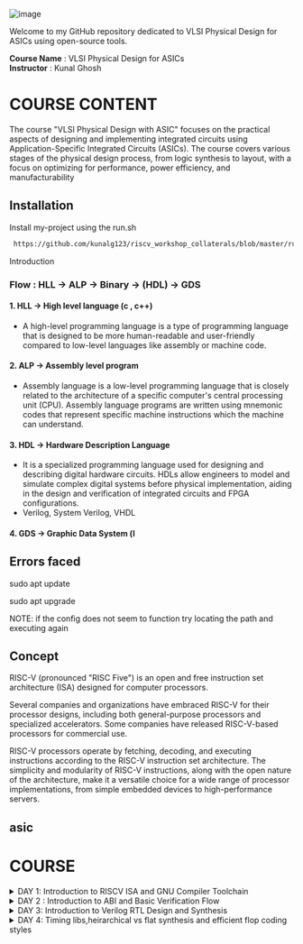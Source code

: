 ![image](https://github.com/VardhanSuroshi/pes_asic_class/assets/132068498/33403244-c9dd-4aef-a022-da52e2eef51c)

Welcome to my GitHub repository dedicated to VLSI Physical Design for ASICs using open-source tools.

**Course Name** : VLSI Physical Design for ASICs  
**Instructor** : Kunal Ghosh 


# COURSE CONTENT



The course "VLSI Physical Design with ASIC" focuses on the practical aspects of designing and implementing integrated circuits using Application-Specific Integrated Circuits (ASICs). The course covers various stages of the physical design process, from logic synthesis to layout, with a focus on optimizing for performance, power efficiency, and manufacturability


## Installation

Install my-project using the run.sh 


```bash
 https://github.com/kunalg123/riscv_workshop_collaterals/blob/master/run.sh#L13
```

 Introduction
### Flow : HLL -> ALP -> Binary -> (HDL) -> GDS
#### 1. HLL -> High level language (c , c++) 
- A high-level programming language is a type of programming language that is designed to be more human-readable and user-friendly compared to low-level languages like assembly or machine code.

#### 2. ALP -> Assembly level program
- Assembly language is a low-level programming language that is closely related to the architecture of a specific computer's central processing unit (CPU). Assembly language programs are written using mnemonic codes that represent specific machine instructions which the machine can understand.

#### 3. HDL -> Hardware Description Language
- It is a specialized programming language used for designing and describing digital hardware circuits. HDLs allow engineers to model and simulate complex digital systems before physical implementation, aiding in the design and verification of integrated circuits and FPGA configurations.
- Verilog, System Verilog, VHDL

#### 4. GDS -> Graphic Data System (l

## Errors faced
sudo apt update

sudo apt upgrade

NOTE: if the config does not seem to function try locating the path and executing again

## Concept  
RISC-V (pronounced "RISC Five") is an open and free instruction set architecture (ISA) designed for computer processors.

Several companies and organizations have embraced RISC-V for their processor designs, including both general-purpose processors and specialized accelerators. Some companies have released RISC-V-based processors for commercial use.

RISC-V processors operate by fetching, decoding, and executing instructions according to the RISC-V instruction set architecture. The simplicity and modularity of RISC-V instructions, along with the open nature of the architecture, make it a versatile choice for a wide range of processor implementations, from simple embedded devices to high-performance servers.

## asic

# COURSE 
<details>
<summary>DAY 1: Introduction to RISCV ISA and GNU Compiler Toolchain</summary>
<br>

## Introduction to Risc-v Basic Keywords
- **Instruction Set Architecture(ISA)**
  - An Instruction Set Architecture (ISA) refers to the set of instructions that a computer's central processing unit (CPU) can understand and execute. It defines the interface between software and hardware, specifying the operations that a CPU can perform, the data types it can manipulate, and the memory addressing modes it supports.

- **Risc-V ISA**
  - Risc-V ISA is an open-source ISA that has simpler and fixed length instructions that allows us to create custom processors for specific needs without being tied to proprietary architectures
 
- **Tools Used for the flow**
  - As we are aware of the flow, we will be using Risc-v ISA ALP and the RTL used will be picorv32a (We will be using rv64i during initial stages)

# Goal : Any High level Program that is written should be able to get executed in our CHIP

### List of well-known extensions present in Risc-V ISA

``` rv32i``` ``` rv64i``` ```rv32imc``` ```rv64imc``` ```rv32imafdc``` ```rv64imafdc``` ```rv32imcb``` ```rv64imcb``` ```rv32imc_sv32``` ```rv64gcv```

### Extensions and their Applications

- **I (Integer)** :The I set includes the base integer instruction set for RISC-V. It provides fundamental integer arithmetic and logical operations, data movement, and control flow instructions.
  - ADD, SUB, AND, OR, XOR, ADDI, SLTI, JAL, BEQ, LW

- **M (Multiply and Divide)** : The M set adds integer multiplication and division instructions to the base integer set. These instructions are particularly useful for arithmetic-heavy computations.
  - MUL, MULH, DIV, REM
  
- **A (Atomic)** : The A set introduces atomic memory access instructions. These instructions enable multiple operations on memory locations to be performed atomically, ensuring that other processors or threads cannot observe intermediate states.
  - LR (Load-Reserved), SC (Store-Conditional), AMO (Atomic Memory Operation)
  
- **F (Single-Precision Floating-Point)**: The F set adds single-precision floating-point instructions. These instructions enable arithmetic operations on 32-bit floating-point numbers.
  - FADD.S, FSUB.S, FMUL.S, FDIV.S, FCVT.W.S, FCVT.S.W

- **D (Double-Precision Floating-Point)** : The D set includes double-precision floating-point instructions. These instructions allow arithmetic operations on 64-bit floating-point numbers.
  - FADD.D, FSUB.D, FMUL.D, FDIV.D, FCVT.W.D, FCVT.D.W

- **C (Compressed)** : The C set introduces a compressed instruction format that reduces the size of code. Compressed instructions maintain the same functionality as their non-compressed counterparts but use shorter encodings.
  - C.ADDI4SPN, C.LWSP, C.ADDI, C.SW, C.JALR, C.BEQZ

- **G (Atomic and Lock-Free Operations)** : The G set, also known as the "GAS Set," is an alternative to the A set. It focuses on providing atomic and lock-free instructions to simplify hardware implementation.
  - LRV (Load-Reserved Variant), SCV (Store-Conditional Variant), AMO (Atomic Memory Operation Variants)

- **V (Vector)** :The V set adds vector instructions to the ISA, enabling Single Instruction, Multiple Data (SIMD) operations. These instructions allow efficient parallel processing of data elements in vectors.
  - VADD, VMUL, VFMADD, VLW, VSW

- **S (Supervisor)** : The S set, often used in privileged modes, includes instructions for managing and interacting with the supervisor-level operations of the system, such as handling exceptions and interrupts.
  - ECALL, EBREAK, SRET, MRET, WFI

- **B (Bit Manipulation)** : The B set introduces instructions for bit manipulation operations, allowing efficient manipulation of individual bits in registers and memory.
  - ANDI, ORI, XORI, SLLI, SRLI, SRAI

## 1. Create a simple C program That calculates sum from 1 to N -> sum_1_to_N.c

_____Compile it using C compiler_____
```
gcc sum_1_to_N.c -o 1_to_N.o![lab_sum_num_from_1_to_100](https://github.com/rohithgopakumar/pes_asic_class/assets/131611312/8e800ff1-24dd-4930-95e9-53f92bd31abd)

./1_to_N.o
```

-o allows you to name your output file

![lab_sum_num_from_1_to_100](https://github.com/rohithgopakumar/pes_asic_class/assets/131611312/072365ec-265a-400e-bc65-f32be04a9f37)




_____compile using riscv compiler and view the output_____
```
riscv64-unknown-elf-gcc -O1 -mabi=lp64 -march=rv64i -o 1_to_N.o sum_1_to_N.c
spike pk 1_to_N.o
```
![sum_1_to_n_lab](https://github.com/rohithgopakumar/pes_asic_class/assets/131611312/6dfaa541-fba5-4a51-9978-1c9932e99007)


- ```-O<number>``` : level of optimisation required
- ```-mabi``` : specifies the ABI (Application Binary Interface) to be used during code generation according to the requirements
- ```-march``` : specifies target architecture

_______We can check the different options available for all these fields using the commands_______ 
go to the directory where riscv64-unkonwn-elf is present
- -O1 : ``` riscv64-unkonwn-elf --help=optimizer```
- -mabi : ```riscv64-unknown-elf-gcc --target-help```
- -march : ```riscv64-unknown-elf-gcc --target-help```

_____To view the disassembled ALP code_____
```
riscv64-unknown-elf-objdump -d 1_to_N.o
```






## Integer number Representation (n-bit)

- Range of Unsigned numbers : [0, (2^n)-1 ]
- ![unsigned_lab](https://github.com/rohithgopakumar/pes_asic_class/assets/131611312/2aa9e4b2-c160-47f3-8667-a0cc5092d685)
* Range of signed numbes : Positive : [0 , 2^(n-1)-1]
                         Negative : [-1 to 2^(n-1)]
  ![signed](https://github.com/rohithgopakumar/pes_asic_class/assets/131611312/d2940e07-5d9a-4aa6-a9d6-1d1ce63b59b9)
  



</details>
<details>
<summary>DAY 2 : Introduction to ABI and Basic Verification Flow </summary>
<br>

## BASICS :

Instructions that act on signed or unsigned integers are called Base Integer Instructions
There are 47 Base Integer Instructions present in RISC-V ISA

### Types of Instruction based on encoding format

1. **R-Type (Register-Type):**
   - These instructions operate on registers and have a fixed format for their operands.
   - Examples: ADD, SUB, AND, OR, XOR, SLL, SRL, SRA, SLT, SLTU

2. **I-Type (Immediate-Type):**
   - These instructions have an immediate operand and one register operand.
   - Examples: ADDI, SLTI, SLTIU, XORI, ORI, ANDI, SLLI, SRLI, SRAI, LB, LH, LW, LBU, LHU, JALR

3. **S-Type (Store-Type):**
   - These instructions are used for storing values from registers to memory.
   - Examples: SB, SH, SW

4. **B-Type (Branch-Type):**
   - These instructions perform conditional branching based on comparisons.
   - Examples: BEQ, BNE, BLT, BGE, BLTU, BGEU

5. **U-Type (Upper Immediate-Type):**
   - These instructions have a larger immediate field for encoding larger constants.
   - Examples: LUI, AUIPC

6. **J-Type (Jump-Type):**
   - These instructions are used for unconditional jumps and function calls.
   - Examples: JAL



1. **Opcode [7] :** The opcode is a field within a machine language instruction that indicates the operation to be performed by the instruction. It defines the type of operation, such as arithmetic, logic, memory access, or control flow. Opcodes are used by the CPU to determine how to execute the instruction.

2. **rd (Destination Register) [5]:** The "rd" field represents the destination register in an assembly language instruction. It indicates the register where the result of the operation will be stored. After executing the instruction, the computed value will be placed in this register.

3. **rs1 (Source Register 1) [5]:** The "rs1" field represents the first source register in an assembly language instruction. It indicates the register that holds the value used in the operation. For instructions that involve two operands, "rs1" typically corresponds to the first operand.

4. **rs2 (Source Register 2) [5]:** The "rs2" field represents the second source register in an assembly language instruction. It indicates the register that holds the value used in the operation. For instructions that involve three operands, "rs2" typically corresponds to the second operand.

5. **func7 and func3 (Function Fields)[7] [3]:** These fields further refine the operation specified by the opcode. The "func7" field is used to distinguish different variations of instructions within the same opcode category. The "func3" field is used to specify a more specific operation within the opcode category. Together, these fields allow for a finer level of instruction differentiation.

6. **imm (Immediate Value):** The "imm" field represents an immediate value that is part of the instruction. Immediate values are constants that are embedded within the instruction itself. They can be used for various purposes, such as specifying offsets, constants, or small data values directly within the instruction.


#### ABI : Application Binary Interface

The instructions generated by compiler using a target ISA can be accessed by OS and User directly
- The parts of ISA accessible to User : User ISA
- The parts of ISA accessible to OS : system ISA
The access is done using Sysytem calls with the help of ABI

==> If we want to access hardware resources of processor, it has to be done via registers using ABI(names)

### ABI Names : 
- ABI names for registers serve as a standardized way to designate the purpose and usage of specific registers within a software ecosystem. These names play a critical role in maintaining compatibility, optimizing code generation, and facilitating communication between different software components.


![1to9_custom](https://github.com/rohithgopakumar/pes_asic_class/assets/131611312/dc5f88bc-5cba-4a68-97f6-5f908edf614c)


![lab2](https://github.com/rohithgopakumar/pes_asic_class/assets/131611312/fef9dc71-cea0-49a3-9e5c-2407c1eb73fc)

# Labwork using ABI Function Calls
## Algorithm for C Program using ASM
- Incorporating assembly language code into a C program can be done using inline assembly or by linking separate assem    ers from memory

To store 64 bits of data from mem to reg, we use 8*8bit stores ie., m[0],m[1]......m[7].

    RISC-V uses Little Endian format to store the data ie., Least significant Byte is stored in m[0]

DAY 1: Ibly files with your C code.
- When you call an assembly function from your C code, the C calling convention is followed, including pushing arguments onto the stack or passing them in registers as required.
- The program executes the assembly function, following the assembly instructions you've provided.

![image](https://github.com/RohithNagesh/pes_asic_class/assets/103078929/1d76b7ef-cac9-4331-9190-31af36525e0c)

## Review ASM Function Calls
- You write your C code in one file and your assembly code in a separate file.
- In the assembly file, you declare assembly functions with appropriate signatures that match the calling conventions of your platform.


#### Data can be stored in register by 2 methods
1. Directly store in registers
2. Store into registers from memory


To store 64 bits of data from mem to reg, we use 8*8bit stores ie., m[0],m[1]......m[7]. 

- ___RISC-V uses Little Endian format to store the data ie., Least significant Byte is stored in m[0]___










## RTL design using Verilog with SKY130 Technology 

# COURSE 

</details>
<details>
<summary>DAY 3: Introduction to Verilog RTL Design and Synthesis </summary>
<br>





 
Welcome to the Verilog RTL Design and Synthesis guide! On this day, we'll cover the basics of Verilog and get you started on your journey in digital design.

## Table of Contents

- [What is Verilog?](#what-is-verilog)
- [Key Concepts](#key-concepts)

## What is Verilog?

Verilog is a hardware description language used for designing digital systems at various levels of abstraction. It allows engineers to describe the behavior and structure of digital circuits, making it an essential tool in the field of digital design.

## Key Concepts

- **Modules:** In Verilog, designs are organized into modules, which represent functional blocks of a circuit.

- **Signals:** Signals are used to model inputs, outputs, and internal connections in a module.

- **Registers:** Verilog designs often involve flip-flops and registers, which store and manipulate data.

- **Combination and Sequential Logic:** Verilog supports both combinational logic (where outputs depend only on current inputs) and sequential logic (where outputs depend on current inputs and previous state).



<details>
<summary><strong>part 2: Design Flow and Simulation</strong></summary>

Welcome to the Verilog RTL Design and Synthesis guide! Today, we'll delve into the design flow and simulation processes involved in creating robust digital designs using Verilog.

## Table of Contents

- [Design Flow](#design-flow)
- [Writing RTL Code](#writing-rtl-code)
- [Simulation](#simulation)

## Design Flow

1. **RTL Design:** Write the RTL code that describes the desired functionality of your circuit.

2. **Functional Simulation:** Simulate your RTL code using tools like ModelSim or VCS to verify correct behavior.

3. **Synthesis:** Convert RTL code into gate-level representation using synthesis tools like Synopsys Design Compiler.

4. **Gate-Level Simulation:** Simulate the gate-level netlist to ensure functional equivalence with RTL simulation.

5. **Optimization:** Optimize the gate-level design for area, power, and timing using tools like PrimeTime.

## Writing RTL Code

- Use an HDL like Verilog to describe the desired behavior of your circuit.
- Create reusable modules for different parts of your design.
- Utilize combinational and sequential constructs to achieve specific logic functionality.

## Simulation

- **Functional Simulation:** Verify that your RTL code behaves as expected using testbenches and simulators.
- **Waveform Viewing:** Analyze signal behavior using waveform viewers during simulation.

</details>

<!-- Include Day 3, Day 4, and so on... -->

<details>
<summary><strong>Resources</strong></summary>

Here are some resources to further your understanding of Verilog RTL design and synthesis:

- Books: "Digital Design and Computer Architecture" by David Harris and Sarah Harris
- Online Tutorials: Verilog tutorials on websites like [ASIC World](http://www.asic-world.com/), [Verilog Tutorial](https://www.verilog-tutorial.info/), and [EDA Playground](https://www.edaplayground.com/)

</details>


</details>
<details>
<summary>DAY 4: Timing libs,heirarchical vs flat synthesis and efficient flop coding styles </summary>
<br>


# Hierarchical and Flat Synthesis using Yosys

This repository contains an example project demonstrating the process of hierarchical and flat synthesis using Yosys. The project includes Verilog code files and instructions to perform both hierarchical and flat synthesis on a design.

## Contents

- [Introduction](#introduction)
- [Project Structure](#project-structure)
- [Hierarchical Synthesis](#hierarchical-synthesis)
- [Flat Synthesis](#flat-synthesis)
- [Usage](#usage)
- [License](#license)

## Introduction

This project aims to illustrate the concepts of hierarchical and flat synthesis using Yosys, a popular open-source synthesis tool. The Verilog design consists of multiple modules that are synthesized hierarchically and then flattened into a single-level netlist.

## Project Structure

The project is organized as follows:

- `verilog_files/`: Directory containing Verilog design files.
- `lib/`: Directory containing standard cell library files.
- `README.md`: This README file.

## Hierarchical Synthesis

1. Navigate to the `verilog_files` directory.
2. Invoke Yosys using the command `yosys`.
3. Once inside Yosys, follow the sequence of commands mentioned below:

- read_liberty -lib ../lib/sky130_fd_sc_hd__tt_025C_1v80.lib
- read_verilog multiple_modules.v
- synth -top multiple_modules
- abc -liberty ../lib/sky130_fd_sc_hd__tt_025C_1v80.lib
- show multiple_modules
- write_verilog -noattr multiple_modules_hier.v

![image](https://github.com/rohithgopakumar/pes_asic_class/assets/131611312/ad8d3d47-9c36-4662-9a45-246dedb9b124)

4. Open the generated `multiple_modules_hier.v` file using a text editor or a tool like `gvim`.

## Flat Synthesis

1. Navigate to the `verilog_files` directory.
2. Invoke Yosys using the command `yosys`.
3. Once inside Yosys, follow the sequence of commands mentioned below:

- read_liberty -lib ../lib/sky130_fd_sc_hd__tt_025C_1v80.lib
- read_verilog multiple_modules.v
- synth -top multiple_modules
- abc -liberty ../lib/sky130_fd_sc_hd__tt_025C_1v80.lib
- flatten
- show
- write_verilog -noattr multiple_modules_flat.v

![image](https://github.com/rohithgopakumar/pes_asic_class/assets/131611312/4f7d2b65-5e7d-4710-8d41-73c8892aa5f7)

4. Open the generated `multiple_modules_flat.v` file using a text editor or a tool like `gvim`.

## Modules

### async_reset

The `asyncres` module showcases the implementation of an asynchronous reset in a digital design.

![image](https://github.com/rohithgopakumar/pes_asic_class/assets/131611312/813ecbe0-a92d-4cda-b0f4-026ada1e399b)


![image](https://github.com/rohithgopakumar/pes_asic_class/assets/131611312/a74a17a7-cd21-400f-ba07-850f0bd2c7d9)


### sync_reset

The `syncres` module demonstrates the implementation of a synchronous reset in a digital design.


![image](https://github.com/rohithgopakumar/pes_asic_class/assets/131611312/462a6e46-12be-4d39-ac21-01c7314709d1)




![image](https://github.com/rohithgopakumar/pes_asic_class/assets/131611312/89857b95-9cba-46a8-8218-d0036961972c)



### async_set

The `sync_set` module combines a asynchronous set with other logic for a more comprehensive example.



![image](https://github.com/rohithgopakumar/pes_asic_class/assets/131611312/c3660838-1d8f-46b2-b4a4-02d1d506164c)



![image](https://github.com/rohithgopakumar/pes_asic_class/assets/131611312/beb4a630-90c1-4b6c-beb9-067baf489b3c)




### mult2

![image](https://github.com/rohithgopakumar/pes_asic_class/assets/131611312/3232cd47-786f-4996-ba56-6a5a17395dbf)

### mult8

![image](https://github.com/rohithgopakumar/pes_asic_class/assets/131611312/95e945cc-6a1b-49a1-9167-70bbb200eef4)


### sub_module_1

![image](https://github.com/rohithgopakumar/pes_asic_class/assets/131611312/e7eab964-7453-4eca-8ed5-92c52502839c)


![image](https://github.com/rohithgopakumar/pes_asic_class/assets/131611312/4806b788-5462-4447-9efb-85bc80f61f8f)


## Usage

1. Navigate to the `verilog_files` directory.
2. Open the desired module's Verilog file in a text editor or an IDE.
3. Modify the design or study the code to understand the reset methodology being implemented.
4. Optionally, navigate to the `tests` directory to find testbenches for these modules.
5. Run simulations using tools like ModelSim or other preferred simulation environments to observe the behavior of each reset type.


